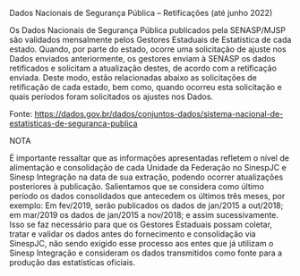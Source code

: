 Dados Nacionais de Segurança Pública – Retificações (até junho 2022)

Os Dados Nacionais de Segurança Pública publicados pela SENASP/MJSP são validados mensalmente pelos Gestores 
Estaduais de Estatística de cada estado. Quando, por parte do estado, ocorre uma solicitação de ajuste nos Dados 
enviados anteriormente, os gestores enviam à SENASP os dados retificados e solicitam a atualização destes, de 
acordo com a retificação enviada.
Deste modo, estão relacionadas abaixo as solicitações de retificação de cada estado, bem como, quando ocorreu 
esta solicitação e quais períodos foram solicitados os ajustes nos Dados.


Fonte: https://dados.gov.br/dados/conjuntos-dados/sistema-nacional-de-estatisticas-de-seguranca-publica

NOTA

É importante ressaltar que as informações apresentadas refletem o nível de alimentação e consolidação de cada Unidade da Federação no SinespJC e Sinesp Integração na data de sua extração, podendo ocorrer atualizações posteriores à publicação. Salientamos que se considera como último período os dados consolidados que antecedem os últimos três meses, por exemplo: Em fev/2019, serão publicados os dados de jan/2015 a out/2018; em mar/2019 os dados de jan/2015 a nov/2018; e assim sucessivamente. Isso se faz necessário para que os Gestores Estaduais possam coletar, tratar e validar os dados antes do fornecimento e consolidação via SinespJC, não sendo exigido esse processo aos entes que já utilizam o Sinesp Integração e consideram os dados transmitidos como fonte para a produção das estatísticas oficiais.

